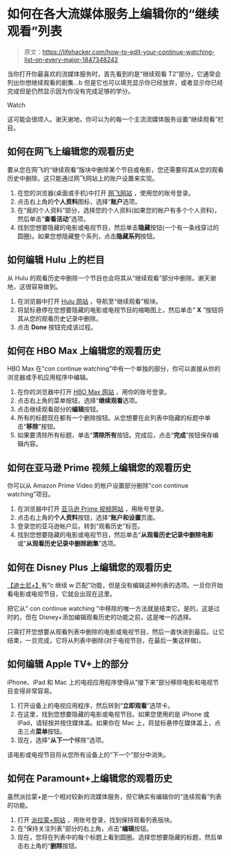 # 如何在各大流媒体服务上编辑你的“继续观看”列表

> 原文：<https://lifehacker.com/how-to-edit-your-continue-watching-list-on-every-major-1847348242>

当你打开你最喜欢的流媒体服务时，首先看到的是“继续观看 T2”部分，它通常会列出你想继续观看的剧集...b 但是它也可以填充显示你已经放弃，或者显示你已经完成但是仍然显示因为你没有完成足够的学分。

Watch

这可能会很烦人。谢天谢地，你可以为的每一个主流流媒体服务设置“继续观看”栏目。

## 如何在网飞上编辑您的观看历史

要从您在网飞的“继续观看”版块中删除某个节目或电影，您还需要将其从您的观看历史中删除。这只能通过网飞网站上的账户设置来实现。

1.  在您的浏览器(桌面或手机)中打开 [网飞网站](http://netflix.com/) ，使用您的账号登录。
2.  点击右上角的**个人资料**图标，选择“**账户**选项。
3.  在“我的个人资料”部分，选择您的个人资料(如果您的帐户有多个个人资料)，然后单击“**查看活动**”选项。
4.  找到您想要隐藏的电影或电视节目，然后单击**隐藏**按钮(一个有一条线穿过的圆圈)。如果您想隐藏整个系列，点击**隐藏系列**按钮。

## 如何编辑 Hulu 上的栏目

从 Hulu 的观看历史中删除一个节目也会将其从“继续观看”部分中删除。谢天谢地，这很容易做到。

1.  在浏览器中打开 [Hulu 网站](http://hulu.com/) ，导航至“继续观看”板块。
2.  将鼠标悬停在您想要隐藏的电影或电视节目的缩略图上，然后单击“ **X** ”按钮将其从您的观看历史记录中删除。
3.  点击 **Done** 按钮完成该过程。

## 如何在 HBO Max 上编辑您的观看历史

HBO Max 在“con continue watching”中有一个单独的部分，你可以直接从你的浏览器或手机应用程序中编辑。

1.  在你的浏览器中打开 [HBO Max 网站](http://hbomax.com/) ，用你的账号登录。
2.  点击右上角的菜单按钮，选择“**继续观看**选项。
3.  点击继续观看部分的**编辑**按钮。
4.  所有的标题现在都有一个删除按钮。从您想要在此列表中隐藏的标题中单击“**移除**”按钮。
5.  如果要清除所有标题，单击“**清除所有**按钮。完成后，点击“**完成**”按钮保存编辑内容。

## 如何在亚马逊 Prime 视频上编辑您的观看历史

你可以从 Amazon Prime Video 的帐户设置部分删除“con continue watching”项目。

1.  在浏览器中打开 [亚马逊 Prime 视频网站](https://www.primevideo.com/) ，用账号登录。
2.  点击右上角的**个人资料**按钮，选择“**账户和设置**页面。
3.  登录您的亚马逊帐户后，转到“观看历史”标签。
4.  找到您想要隐藏的电影或电视节目，然后单击“**从观看历史记录中删除电影**或“**从观看历史记录中删除剧集**”选项。

## 如何在 Disney Plus 上编辑您的观看历史

[【迪士尼+】](http://disneyplus.com)有“c 继续 w 匹配”功能，但是没有编辑这种列表的选项。一旦你开始看电影或电视节目，它就会出现在这里。

把它从" con continue watching "中移除的唯一方法就是结束它。是的，这是过时的，但在 Disney+添加编辑观看历史的功能之前，这是唯一的选择。

只需打开您想要从观看列表中删除的电影或电视节目，然后一直快进到最后。让它结束，一旦完成，它将从列表中删除(对于电视节目，在最后一集这样做)。

## 如何编辑 Apple TV+上的部分

iPhone、iPad 和 Mac 上的电视应用程序使得从“接下来”部分移除电影和电视节目变得非常容易。

1.  打开设备上的电视应用程序，然后转到“**立即观看**”选项卡。
2.  在这里，找到您想要隐藏的电影或电视节目。如果您使用的是 iPhone 或 iPad，请轻按并按住媒体盖。如果你在 Mac 上，将鼠标悬停在媒体盖上，点击三点**菜单**按钮。
3.  现在，选择“**从下一个**移除”选项。

该电影或电视节目将从您所有设备上的“下一个”部分中消失。

## 如何在 Paramount+上编辑您的观看历史

虽然派拉蒙+是一个相对较新的流媒体服务，但它确实有编辑你的“连续观看”列表的功能。

1.  打开 [派拉蒙+网站](https://www.paramountplus.com/) ，用账号登录，找到保持观看列表版块。
2.  在“保持关注列表”部分的右上角，点击“**编辑**按钮。
3.  现在，您将在列表中的每个标题上看到圆圈。选择您想要隐藏的标题，然后单击右上角的“**删除**按钮。